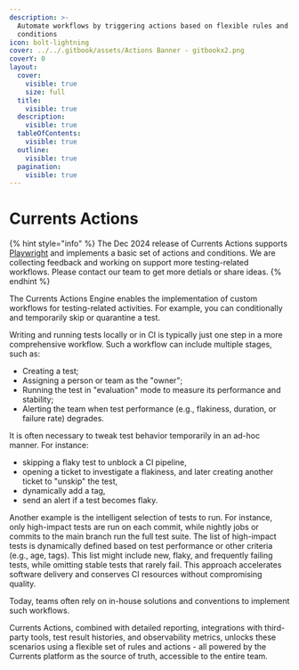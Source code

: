 ```yaml
---
description: >-
  Automate workflows by triggering actions based on flexible rules and
  conditions
icon: bolt-lightning
cover: ../../.gitbook/assets/Actions Banner - gitbookx2.png
coverY: 0
layout:
  cover:
    visible: true
    size: full
  title:
    visible: true
  description:
    visible: true
  tableOfContents:
    visible: true
  outline:
    visible: true
  pagination:
    visible: true
---
```


# Currents Actions

{% hint style="info" %}
The Dec 2024 release of Currents Actions supports [Playwright](setup-currents-actions.md) and implements a basic set of actions and conditions. We are collecting feedback and working on support more testing-related workflows. Please contact our team to get more detials or share ideas.
{% endhint %}

The Currents Actions Engine enables the implementation of custom workflows for testing-related activities. For example, you can conditionally and temporarily skip or quarantine a test.

Writing and running tests locally or in CI is typically just one step in a more comprehensive workflow. Such a workflow can include multiple stages, such as:

* Creating a test;
* Assigning a person or team as the "owner";
* Running the test in "evaluation" mode to measure its performance and stability;
* Alerting the team when test performance (e.g., flakiness, duration, or failure rate) degrades.

It is often necessary to tweak test behavior temporarily in an ad-hoc manner. For instance:

* skipping a flaky test to unblock a CI pipeline,
* opening a ticket to investigate a flakiness, and later creating another ticket to "unskip" the test,&#x20;
* dynamically add a tag,
* send an alert if a test becomes flaky.

Another example is the intelligent selection of tests to run. For instance, only high-impact tests are run on each commit, while nightly jobs or commits to the main branch run the full test suite. The list of high-impact tests is dynamically defined based on test performance or other criteria (e.g., age, tags). This list might include new, flaky, and frequently failing tests, while omitting stable tests that rarely fail. This approach accelerates software delivery and conserves CI resources without compromising quality.

Today, teams often rely on in-house solutions and conventions to implement such workflows.

Currents Actions, combined with detailed reporting, integrations with third-party tools, test result histories, and observability metrics, unlocks these scenarios using a flexible set of rules and actions - all powered by the Currents platform as the source of truth, accessible to the entire team.

